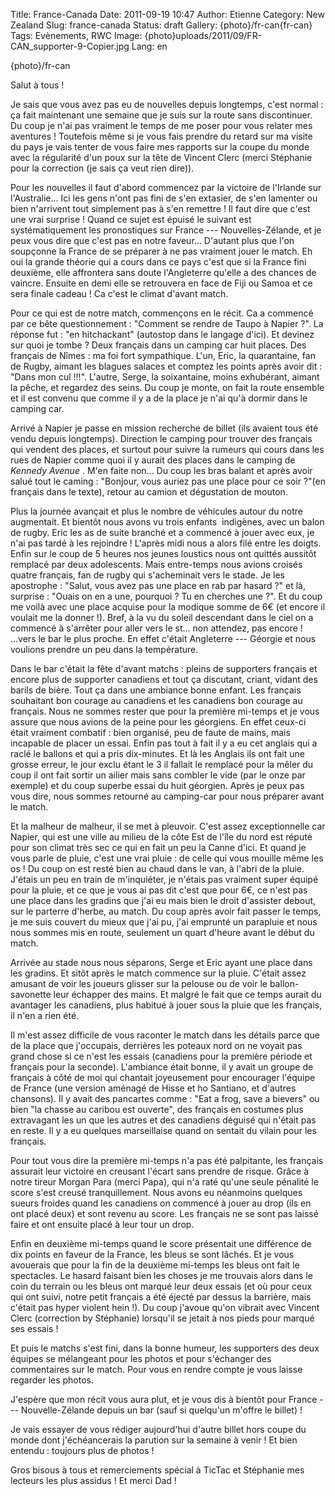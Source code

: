 Title: France-Canada
Date: 2011-09-19 10:47
Author: Etienne
Category: New Zealand
Slug: france-canada
Status: draft
Gallery: {photo}/fr-can{fr-can}
Tags: Evènements, RWC
Image: {photo}uploads/2011/09/FR-CAN_supporter-9-Copier.jpg
Lang: en

{photo}/fr-can

Salut à tous !

Je sais que vous avez pas eu de nouvelles depuis longtemps, c'est normal
: ça fait maintenant une semaine que je suis sur la route sans
discontinuer. Du coup je n'ai pas vraiment le temps de me poser pour
vous relater mes aventures ! Toutefois même si je vous fais prendre du
retard sur ma visite du pays je vais tenter de vous faire mes rapports
sur la coupe du monde avec la régularité d'un poux sur la tête de
Vincent Clerc (merci Stéphanie pour la correction (je sais ça veut rien
dire)).

Pour les nouvelles il faut d'abord commencez par la victoire de
l'Irlande sur l'Australie... Ici les gens n'ont pas fini de s'en
extasier, de s'en lamenter ou bien n'arrivent tout simplement pas à s'en
remettre ! Il faut dire que c'est une vrai surprise ! Quand ce sujet est
épuisé le suivant est systématiquement les pronostiques sur France ---
Nouvelles-Zélande, et je peux vous dire que c'est pas en notre faveur...
D'autant plus que l'on soupçonne la France de se préparer à ne pas
vraiment jouer le match. Eh oui la grande théorie qui a cours dans ce
pays c'est que si la France fini deuxième, elle affrontera sans doute
l'Angleterre qu'elle a des chances de vaincre. Ensuite en demi elle se
retrouvera en face de Fiji ou Samoa et ce sera finale cadeau ! Ca c'est
le climat d'avant match.

Pour ce qui est de notre match, commençons en le récit. Ca a commencé
par ce bête questionnement : "Comment se rendre de Taupo à Napier ?". La
réponse fut : "en hitchackant" (autostop dans le langage d'ici). Et
devinez sur quoi je tombe ? Deux français dans un camping car huit
places. Des français de Nîmes : ma foi fort sympathique. L'un, Eric, la
quarantaine, fan de Rugby, aimant les blagues salaces et comptez les
points après avoir dit : "Dans mon cul !!!". L'autre, Serge, la
soixantaine, moins exhubérant, aimant la pêche, et regardez des seins.
Du coup je monte, on fait la route ensemble et il est convenu que comme
il y a de la place je n'ai qu'à dormir dans le camping car.

Arrivé à Napier je passe en mission recherche de billet (ils avaient
tous été vendu depuis longtemps). Direction le camping pour trouver des
français qui vendent des places, et surtout pour suivre la rumeurs qui
cours dans les rues de Napier comme quoi il y aurait des places dans le
camping de *Kennedy Avenue* . M'en faite non... Du coup les bras balant
et après avoir salué tout le caming : "Bonjour, vous auriez pas une
place pour ce soir ?"(en français dans le texte), retour au camion et
dégustation de mouton.

Plus la journée avançait et plus le nombre de véhicules autour du notre
augmentait. Et bientôt nous avons vu trois enfants  indigènes, avec un
balon de rugby. Eric les as de suite branché et a commencé à jouer avec
eux, je n'ai pas tardé à les rejoindre ! L'après midi nous a alors filé
entre les doigts. Enfin sur le coup de 5 heures nos jeunes loustics nous
ont quittés aussitôt remplacé par deux adolescents. Mais entre-temps
nous avions croisés quatre français, fan de rugby qui s'acheminait vers
le stade. Je les apostrophe : "Salut, vous avez pas une place en rab par
hasard ?" et là, surprise : "Ouais on en a une, pourquoi ? Tu en
cherches une ?". Et du coup me voilà avec une place acquise pour la
modique somme de 6€ (et encore il voulait me la donner !). Bref, à la vu
du soleil descendant dans le ciel on a commencé à s'arrêter pour aller
vers le st... non attendez, pas encore ! ...vers le bar le plus proche.
En effet c'était Angleterre --- Géorgie et nous voulions prendre un peu
dans la température.

Dans le bar c'était la fête d'avant matchs : pleins de supporters
français et encore plus de supporter canadiens et tout ça discutant,
criant, vidant des barils de bière. Tout ça dans une ambiance bonne
enfant. Les français souhaitant bon courage au canadiens et les
canadiens bon courage au français. Nous ne sommes rester que pour la
première mi-temps et je vous assure que nous avions de la peine pour les
géorgiens. En effet ceux-ci était vraiment combatif : bien organisé, peu
de faute de mains, mais incapable de placer un essai. Enfin pas tout à
fait il y a eu cet anglais qui a raclé le ballons et qui a pris
dix-minutes. Et là les Anglais ils ont fait une grosse erreur, le jour
exclu étant le 3 il fallait le remplacé pour la mêler du coup il ont
fait sortir un ailier mais sans combler le vide (par le onze par
exemple) et du coup superbe essai du huit géorgien. Après je peux pas
vous dire, nous sommes retourné au camping-car pour nous préparer avant
le match.

Et la malheur de malheur, il se met à pleuvoir. C'est assez
exceptionnelle car Napier, qui est une ville au milieu de la côte Est de
l'île du nord est réputé pour son climat très sec ce qui en fait un peu
la Canne d'ici. Et quand je vous parle de pluie, c'est une vrai pluie :
de celle qui vous mouille même les os ! Du coup on est resté bien au
chaud dans le van, à l'abri de la pluie. J'étais un peu en train de
m'inquiéter, je n'étais pas vraiment super équipé pour la pluie, et ce
que je vous ai pas dit c'est que pour 6€, ce n'est pas une place dans
les gradins que j'ai eu mais bien le droit d'assister debout, sur le
parterre d'herbe, au match. Du coup après avoir fait passer le temps, je
me suis couvert du mieux que j'ai pu, j'ai emprunté un parapluie et nous
nous sommes mis en route, seulement un quart d'heure avant le début du
match.

Arrivée au stade nous nous séparons, Serge et Eric ayant une place dans
les gradins. Et sitôt après le match commence sur la pluie. C'était
assez amusant de voir les joueurs glisser sur la pelouse ou de voir le
ballon-savonette leur échapper des mains. Et malgré le fait que ce temps
aurait du avantager les canadiens, plus habitué à jouer sous la pluie
que les français, il n'en a rien été.

Il m'est assez difficile de vous raconter le match dans les détails
parce que de la place que j'occupais, derrières les poteaux nord on ne
voyait pas grand chose si ce n'est les essais (canadiens pour la
première période et français pour la seconde). L'ambiance était bonne,
il y avait un groupe de français à côté de moi qui chantait joyeusement
pour encourager l'équipe de France (une version aménagé de Hisse et ho
Santiano, et d'autres chansons). Il y avait des pancartes comme : "Eat a
frog, save a bievers" ou bien "la chasse au caribou est ouverte", des
français en costumes plus extravagant les un que les autres et des
canadiens déguisé qui n'était pas en reste. Il y a eu quelques
marseillaise quand on sentait du vilain pour les français.

Pour tout vous dire la première mi-temps n'a pas été palpitante, les
français assurait leur victoire en creusant l'écart sans prendre de
risque. Grâce à notre tireur Morgan Para (merci Papa), qui n'a raté
qu'une seule pénalité le score s'est creusé tranquillement. Nous avons
eu néanmoins quelques sueurs froides quand les canadiens on commencé à
jouer au drop (ils en ont placé deux) et sont revenu au score. Les
français ne se sont pas laissé faire et ont ensuite placé à leur tour un
drop.

Enfin en deuxième mi-temps quand le score présentait une différence de
dix points en faveur de la France, les bleus se sont lâchés. Et je vous
avouerais que pour la fin de la deuxième mi-temps les bleus ont fait le
spectacles. Le hasard faisant bien les choses je me trouvais alors dans
le coin du terrain ou les bleus ont marqué leur deux essais (et où pour
ceux qui ont suivi, notre petit français a été éjecté par dessus la
barrière, mais c'était pas hyper violent hein !). Du coup j'avoue qu'on
vibrait avec Vincent Clerc (correction by Stéphanie) lorsqu'il se jetait
à nos pieds pour marqué ses essais !

Et puis le matchs s'est fini, dans la bonne humeur, les supporters des
deux équipes se mélangeant pour les photos et pour s'échanger des
commentaires sur le match. Pour vous en rendre compte je vous laisse
regarder les photos.

J'espère que mon récit vous aura plut, et je vous dis à bientôt pour
France --- Nouvelle-Zélande depuis un bar (sauf si quelqu'un m'offre le
billet) !

Je vais essayer de vous rédiger aujourd'hui d'autre billet hors coupe du
monde dont j'échéancerais la parution sur la semaine à venir ! Et bien
entendu : toujours plus de photos !

Gros bisous à tous et remerciements spécial à TicTac et Stéphanie mes
lecteurs les plus assidus ! Et merci Dad !
